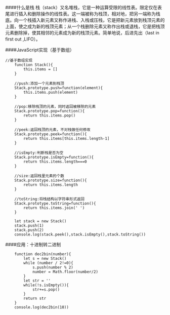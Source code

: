 ####什么是栈
栈（stack）又名堆栈，它是一种运算受限的线性表。限定仅在表尾进行插入和删除操作的线性表。这一端被称为栈顶，相对地，把另一端称为栈底。向一个栈插入新元素又称作进栈、入栈或压栈，它是把新元素放到栈顶元素的上面，使之成为新的栈顶元素；从一个栈删除元素又称作出栈或退栈，它是把栈顶元素删除掉，使其相邻的元素成为新的栈顶元素。简单地说，后进先出（last in first out ,LIFO）。

####JavaScript实现（基于数组）
````
//基于数组实现
    function Stack(){
        this.items = []
    }

    //push:添加一个元素到栈顶
    Stack.prototype.push=function(element){
        this.items.push(element)
    }

    //pop:移除栈顶的元素，同时返回被移除的元素
    Stack.prototype.pop=function(){
        return this.items.pop()
    }

    //peek:返回栈顶的元素，不对栈做任何修改
    Stack.prototype.peek=function(){
        return this.items[this.items.length-1]
    }

    //isEmpty:判断栈是否为空
    Stack.prototype.isEmpty=function(){
        return this.items.length===0
    }

    //size:返回栈里元素的个数
    Stack.prototype.size=function(){
        return this.items.length
    }

    //toString:将栈结构以字符串形式返回
    Stack.prototype.toString=function(){
        return this.items.join(' ')
    }

    let stack = new Stack()
    stack.push(1)
    stack.push(2)
    console.log(stack.peek(),stack.isEmpty(),stack.toString())
````
####应用：十进制转二进制
````
    function dec2bin(number){
        let s = new Stack()
        while (number / 2!=0){
            s.push(number % 2)
            number = Math.floor(number/2)
        }
        let str = ''
        while(!s.isEmpty()){
            str+=s.pop()
        }
        return str
    }
    console.log(dec2bin(10))
````
